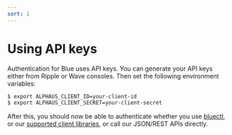 ```yaml
---
sort: 1
---
```


# Using API keys

Authentication for Blue uses API keys. You can generate your API keys either from Ripple or Wave consoles. Then set the following environment variables:

```bash
$ export ALPHAUS_CLIENT_ID=your-client-id
$ export ALPHAUS_CLIENT_SECRET=your-client-secret
```

After this, you should now be able to authenticate whether you use [bluectl](https://github.com/alphauslabs/bluectl), or our [supported client libraries](https://alphauslabs.github.io/blueapi/sdks/), or call our JSON/REST APIs directly.
